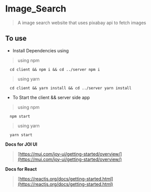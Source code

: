 # Image_Search
>A image search website that uses pixabay api to fetch images

## To use
* Install Dependencies using
>using npm
```npm
  cd client && npm i && cd ../server npm i
```
>using yarn
```yarn
  cd client && yarn install && cd ../server yarn install
```
* To Start the client && server side app
>using npm
```npm
  npm start
```
>using yarn
```yarn
  yarn start
```

**Docs for JOI UI**
>[https://mui.com/joy-ui/getting-started/overview/](https://mui.com/joy-ui/getting-started/overview/)

**Docs for React**
>[https://reactjs.org/docs/getting-started.html](https://reactjs.org/docs/getting-started.html)

